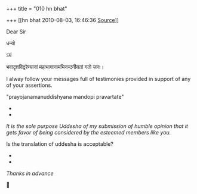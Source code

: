 +++
title = "010 hn bhat"

+++
[[hn bhat	2010-08-03, 16:46:36 [Source](https://groups.google.com/g/bvparishat/c/w1XwbDVudrM)]]



Dear Sir

  

धन्यो

ऽयं

भवादृशविद्वरेण्यानां महाभागानामभिनन्दनीयतां गतो जनः।

  
I alway follow your messages full of testimonies provided in support of any of your assertions.  
  
"prayojanamanuddishyana mandopi pravartate"

*  
*

*It is the sole purpose Uddesha of my submission of humble opinion that it gets favor of being considered by the esteemed members like you.*

  

Is the translation of uddesha is acceptable?

*  
*

*Thanks in advance*



